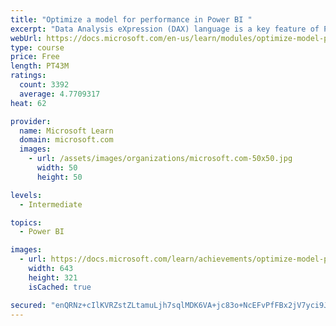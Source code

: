 ```yaml
---
title: "Optimize a model for performance in Power BI "
excerpt: "Data Analysis eXpression (DAX) language is a key feature of Power BI. It is used to create calculated columns, calculated tables, and measures. In this module, you will learn how to use DAX to solve typical analytics problems. You will learn about one of the most popular DAX functions, CALCULATE, and how it can override the default behavior of Power BI."
webUrl: https://docs.microsoft.com/en-us/learn/modules/optimize-model-power-bi/
type: course
price: Free
length: PT43M
ratings:
  count: 3392
  average: 4.7709317
heat: 62

provider:
  name: Microsoft Learn
  domain: microsoft.com
  images:
    - url: /assets/images/organizations/microsoft.com-50x50.jpg
      width: 50
      height: 50

levels:
  - Intermediate

topics:
  - Power BI

images:
  - url: https://docs.microsoft.com/learn/achievements/optimize-model-power-bi-social.png
    width: 643
    height: 321
    isCached: true

secured: "enQRNz+cIlKVRZstZLtamuLjh7sqlMDK6VA+jc83o+NcEFvPfFBx2jV7yci9JreQJv4/EKn8Ps59zH6RjDuJJKN+DKQIm27aUSojOoyp6BdInVQCVlZo3v5Hvcgw0AsP6lUt43JlE5qBHGSUmxHwLrDy/kMtw8wrD3uzwIeu8uSFS7WErHUXnCKgQstbViig/XBa7LShNpK/x1FUZKZxwvFl8mls/+VDRa2xrZtpUVkckfgjDpojIPGY/+mFAOPkj93j9yCWbq76ZkFW2Z5Vl0OxEk8fZ+EaiFK7oJyuopLRjCLKxD11cOStdB+3p6bjIHWDLu3a+M3KrhdXsBxHbI0QL1EXDkLykuDwdDjXhr7iXBYjXv3nCyKdHiHk4nmMVMBb6ZZqCYxX6PT9h21nFGPjbt1626zJE0nd0+zihew=;Dn50oV+DGmX04xWyKl24xg=="
---
```


